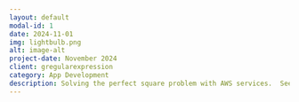 ```yaml
---
layout: default
modal-id: 1
date: 2024-11-01
img: lightbulb.png
alt: image-alt
project-date: November 2024
client: gregularexpression
category: App Development
description: Solving the perfect square problem with AWS services.  See it <a href="https://lightbulb.gregularexpression.com" target="_new">here</a>.
---
```


